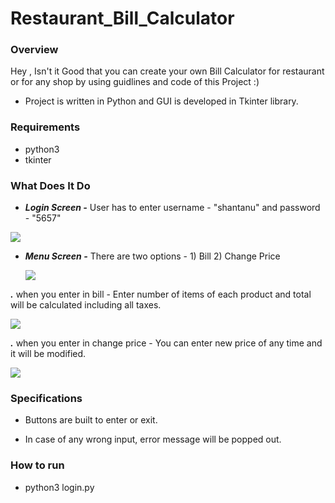 # Restaurant_Bill_Calculator

### Overview

Hey , Isn't it Good that you can create your own Bill Calculator for restaurant or for any shop by using guidlines and code of this Project :)

- Project is written in Python and GUI is developed in Tkinter library.

### Requirements

- python3
- tkinter

### What Does It Do 

- ***Login Screen -*** User has to enter username - "shantanu" and password - "5657"

![](https://user-images.githubusercontent.com/20949109/31057298-12be5046-a6fe-11e7-85ba-910f3e49eedb.png)

- ***Menu Screen -*** There are two options - 1) Bill 2) Change Price

  ![](https://user-images.githubusercontent.com/20949109/31057301-12ea7cc0-a6fe-11e7-8779-9825c29bab8b.png)


 ***.*** when you enter in bill - Enter number of items of each product and total will be calculated including all taxes.
 
 
![](https://user-images.githubusercontent.com/20949109/31057299-12c3839a-a6fe-11e7-93ee-c0cfd23d0912.png)

 ***.*** when you enter in change price - You can enter new price of any time and it will be modified.
 
 ![](https://user-images.githubusercontent.com/20949109/31057295-12b3a236-a6fe-11e7-9a14-e390b4a67169.png)
 
 
 ### Specifications
 
 - Buttons are built to enter or exit.
 
 - In case of any wrong input, error message will be popped out.
 
 ### How to run
 
 - python3 login.py
 
 
 
  
  
  
  
  
